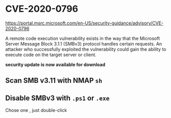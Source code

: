 # CVE-2020-0796
https://portal.msrc.microsoft.com/en-US/security-guidance/advisory/CVE-2020-0796

A remote code execution vulnerability exists in the way that the Microsoft Server Message Block 3.1.1 (SMBv3) protocol handles certain requests. An attacker who successfully exploited the vulnerability could gain the ability to execute code on the target server or client.

**security update is now available for download**

## Scan SMB v3.11 with NMAP `sh` 



## Disable SMBv3 with `.ps1` or `.exe`
Chose one , just double-click
